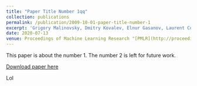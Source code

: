 ```yaml
---
title: "Paper Title Number 1qq"
collection: publications
permalink: /publication/2009-10-01-paper-title-number-1
excerpt: 'Grigory Malinovsky, Dmitry Kovalev, Elnur Gasanov, Laurent Condat, Peter Richtárik, [ICML 2020](https://icml.cc/virtual/2020/poster/6590)'
date: 2020-07-13
venue: Proceedings of Machine Learning Research "[PMLR](http://proceedings.mlr.press/v119/malinovskiy20a.html)"
---
```

This paper is about the number 1. The number 2 is left for future work.

[Download paper here](http://academicpages.github.io/files/paper1.pdf)

Lol
